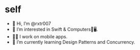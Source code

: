 # self
- 👋 Hi, I’m @rxtr007
- 👀 I’m interested in Swift & Computers📲🖥.
- 👨‍💻 I work on mobile apps.
- 🌱 I’m currently learning Design Patterns and Concurrency.

<!---
rxtr007/rxtr007 is a ✨ special ✨ repository because its `README.md` (this file) appears on your GitHub profile.
You can click the Preview link to take a look at your changes.
--->
